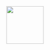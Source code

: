 <div id="header" align="center">
  <img src="https://media.giphy.com/media/WRRL1EKo9rNe12S4zh/giphy.gif" width="100"/>
</div>
